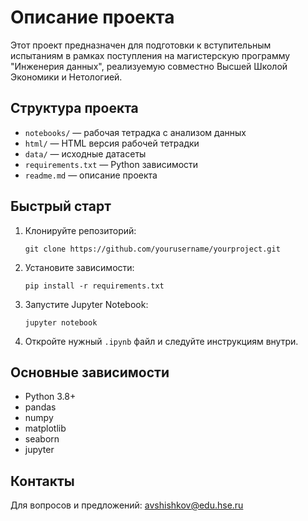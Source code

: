 # Описание проекта

Этот проект предназначен для подготовки к вступительным испытаниям в рамках поступления на магистерскую программу "Инженерия данных", реализуемую совместно Высшей Школой Экономики и Нетологией.

## Структура проекта

- `notebooks/` — рабочая тетрадка с анализом данных
- `html/` — HTML версия рабочей тетрадки
- `data/` — исходные датасеты
- `requirements.txt` — Python зависимости
- `readme.md` — описание проекта

## Быстрый старт

1. Клонируйте репозиторий:
    ```
    git clone https://github.com/yourusername/yourproject.git
    ```
2. Установите зависимости:
    ```
    pip install -r requirements.txt
    ```
3. Запустите Jupyter Notebook:
    ```
    jupyter notebook
    ```
4. Откройте нужный `.ipynb` файл и следуйте инструкциям внутри.

## Основные зависимости

- Python 3.8+
- pandas
- numpy
- matplotlib
- seaborn
- jupyter

## Контакты

Для вопросов и предложений: [avshishkov@edu.hse.ru](mailto:avshishkov@edu.hse.ru)